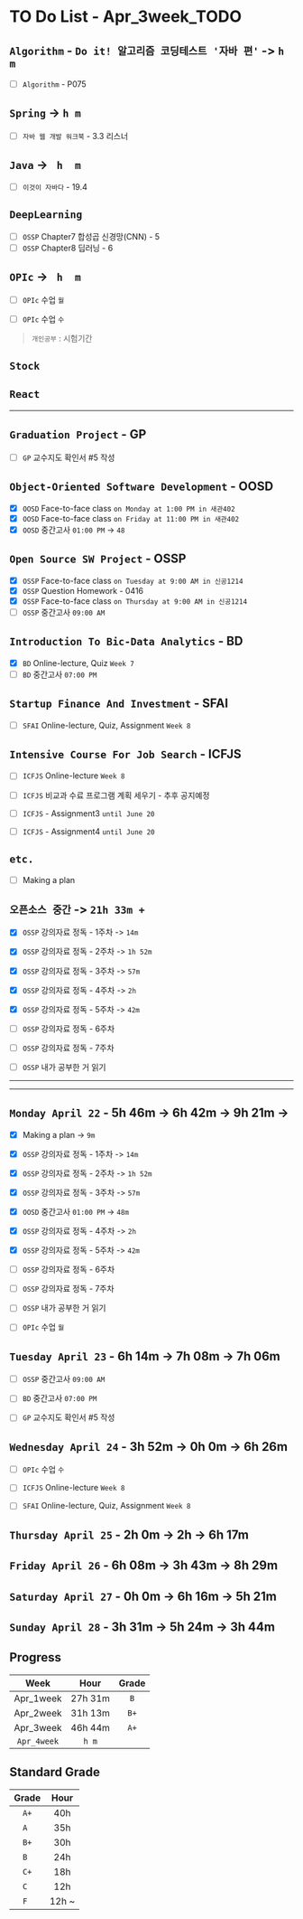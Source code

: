 # TO Do List - Apr_3week_TODO

## `Algorithm` - `Do it! 알고리즘 코딩테스트 '자바 편'` -> `h m`
- [ ] `Algorithm` - P075

## `Spring` -> `h m`
- [ ] `자바 웹 개발 워크북` - 3.3 리스너

## `Java` -> ` h  m`
- [ ] `이것이 자바다` - 19.4

## `DeepLearning`
- [ ] `OSSP` Chapter7 합성곱 신경망(CNN) - 5
- [ ] `OSSP` Chapter8 딥러닝 - 6

## `OPIc` -> ` h  m`
- [ ] `OPIc` 수업 `월`
- [ ] `OPIc` 수업 `수`


> `개인공부` : 시험기간

## `Stock`
## `React`
---

## `Graduation Project` - GP
- [ ] `GP` 교수지도 확인서 #5 작성

## `Object-Oriented Software Development` - OOSD
- [x] `OOSD` Face-to-face class `on Monday at 1:00 PM in 새관402`
- [x] `OOSD` Face-to-face class `on Friday at 11:00 PM in 새관402`
- [x] `OOSD` 중간고사 `01:00 PM` -> `48`

## `Open Source SW Project` - OSSP
- [x] `OSSP` Face-to-face class `on Tuesday at 9:00 AM in 신공1214`
- [x] `OSSP` Question Homework - 0416
- [x] `OSSP` Face-to-face class `on Thursday at 9:00 AM in 신공1214`
- [ ] `OSSP` 중간고사 `09:00 AM`

## `Introduction To Bic-Data Analytics` - BD
- [x] `BD` Online-lecture, Quiz  `Week 7`
- [ ] `BD` 중간고사 `07:00 PM`

## `Startup Finance And Investment` - SFAI
- [ ] `SFAI` Online-lecture, Quiz, Assignment `Week 8`

## `Intensive Course For Job Search` - ICFJS
- [ ] `ICFJS` Online-lecture `Week 8`

- [ ] `ICFJS` 비교과 수료 프로그램 계획 세우기 - 추후 공지예정
- [ ] `ICFJS` - Assignment3 `until June 20`
- [ ] `ICFJS` - Assignment4 `until June 20`

## `etc.`
- [ ] Making a plan


## `오픈소스 중간` -> `21h 33m + `
- [x] `OSSP` 강의자료 정독 - 1주차 -> `14m`
- [x] `OSSP` 강의자료 정독 - 2주차 -> `1h 52m`
- [x] `OSSP` 강의자료 정독 - 3주차 -> `57m`
- [x] `OSSP` 강의자료 정독 - 4주차 -> `2h`
- [x] `OSSP` 강의자료 정독 - 5주차 -> `42m`
- [ ] `OSSP` 강의자료 정독 - 6주차
- [ ] `OSSP` 강의자료 정독 - 7주차
- [ ] `OSSP` 내가 공부한 거 읽기


---
---

## `Monday April 22` - 5h 46m -> 6h 42m -> 9h 21m -> 
- [x] Making a plan -> `9m`
- [x] `OSSP` 강의자료 정독 - 1주차 -> `14m`
- [x] `OSSP` 강의자료 정독 - 2주차 -> `1h 52m`
- [x] `OSSP` 강의자료 정독 - 3주차 -> `57m`
- [x] `OOSD` 중간고사 `01:00 PM` -> `48m`
- [x] `OSSP` 강의자료 정독 - 4주차 -> `2h`
- [x] `OSSP` 강의자료 정독 - 5주차 -> `42m`
- [ ] `OSSP` 강의자료 정독 - 6주차
- [ ] `OSSP` 강의자료 정독 - 7주차
- [ ] `OSSP` 내가 공부한 거 읽기
- [ ] `OPIc` 수업 `월`


## `Tuesday April 23` - 6h 14m -> 7h 08m -> 7h 06m
- [ ] `OSSP` 중간고사 `09:00 AM`
- [ ] `BD` 중간고사 `07:00 PM`
- [ ] `GP` 교수지도 확인서 #5 작성


## `Wednesday April 24` - 3h 52m -> 0h 0m -> 6h 26m
- [ ] `OPIc` 수업 `수`
- [ ] `ICFJS` Online-lecture `Week 8`
- [ ] `SFAI` Online-lecture, Quiz, Assignment `Week 8`


## `Thursday April 25` - 2h 0m -> 2h -> 6h 17m



## `Friday April 26` - 6h 08m -> 3h 43m -> 8h 29m



## `Saturday April 27` - 0h 0m -> 6h 16m -> 5h 21m



## `Sunday April 28` - 3h 31m -> 5h 24m -> 3h 44m




## Progress
| Week | Hour | Grade |
|:---:|:---:|:---:|
|Apr_1week|27h 31m|`B`|
|Apr_2week|31h 13m|`B+`|
|Apr_3week|46h 44m|`A+`|
|`Apr_4week`|`h m`||


## Standard Grade
| Grade | Hour |
|:---:|:---:|
|`A+`|40h|
|`A `|35h|
|`B+`|30h|
|`B `|24h|
|`C+`|18h|
|`C `|12h|
|`F `|12h ~|
